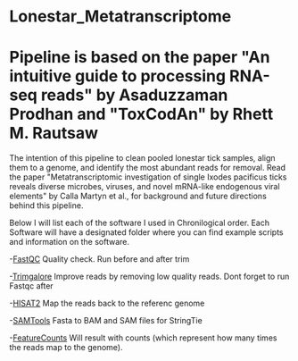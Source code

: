 # Lonestar_Metatranscriptome

# Pipeline is based on the paper "An intuitive guide to processing RNA-seq reads" by Asaduzzaman Prodhan and "ToxCodAn" by Rhett M. Rautsaw
The intention of this pipeline to clean pooled lonestar tick samples, align them to a genome, and identify the most abundant reads for removal. 
Read the paper "Metatranscriptomic investigation of single Ixodes pacificus ticks reveals diverse microbes, viruses, and novel mRNA-like endogenous viral elements" by Calla Martyn et al., for background and future directions behind this pipeline. 

Below I will list each of the software I used in Chronilogical order. Each Software will have a designated folder where you can find example scripts and information on the software. 

-[FastQC](https://www.bioinformatics.babraham.ac.uk/projects/fastqc/) 
Quality check. Run before and after trim

-[Trimgalore](https://github.com/FelixKrueger/TrimGalore) 
Improve reads by removing low quality reads. Dont forget to run Fastqc after

-[HISAT2](https://daehwankimlab.github.io/hisat2/) 
Map the reads back to the referenc genome

-[SAMTools](https://www.htslib.org/) 
Fasta to BAM and SAM files for StringTie

-[FeatureCounts](https://rnnh.github.io/bioinfo-notebook/docs/featureCounts.html)
Will result with counts (which represent how many times the reads map to the genome).

